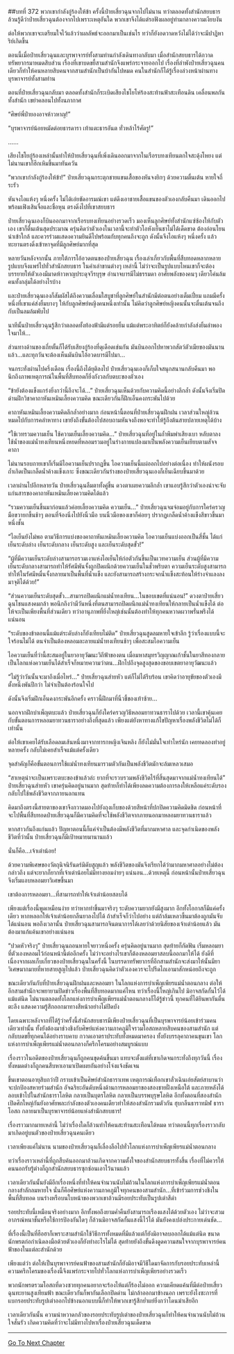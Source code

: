 ##บทที่ 372 พวกเขากำลังกู่ร้องให้ข้า
ครั้งนี้ป๋ายเสี่ยวฉุนจากไปไม่นาน ทว่าตลอดทั้งสำนักสยบธารล้วนรู้ดีว่าป๋ายเสี่ยวฉุนต้องจากไปเพราะเหตุอันใด พวกเขาจึงได้แต่รอฟังผลอยู่ท่ามกลางความเงียบงัน

ต่อให้พวกเขาจะเตรียมใจไว้แล้วว่าผลลัพธ์จะออกมาเป็นเช่นไร ทว่าก็ยังอดวาดหวังไม่ได้ว่าจะมีปาฎิหาริย์เกิดขึ้น

ตอนนี้เมื่อป๋ายเสี่ยวฉุนและบุรพาจารย์ทั้งสามท่านกำลังเดินทางกลับมา เมื่อสำนักสยบธารได้กวาดทรัพยากรมาหมดสิบส่วน เรื่องที่เขาบดขยี้สามสำนักจึงแพร่กระจายออกไป เรื่องที่ลำพังป๋ายเสี่ยวฉุนคนเดียวก็ทำให้คนหลายสิบคนจากสามสำนักเป็นบ้ากันไปหมด คนในสำนักก็ได้รู้เรื่องล่วงหน้าผ่านทางบุรพาจารย์ทั้งสามท่าน

ตอนที่ป๋ายเสี่ยวฉุนกลับมา ตลอดทั้งสำนักก็ระเบิดเสียงไชโยโห่ร้องสะท้านฟ้าสะเทือนดิน เคลื่อนพลกันทั้งสำนัก เขย่าคลอนไปทั้งนภากาศ

“ศิษย์พี่ป๋ายองอาจห้าวหาญ!”

“บุรพาจารย์น้อยหมัดต่อยธารดารา เท้าแตะธารอันต ทั่วหล้าไร้ศัตรู!”

......

เสียงไชโยกู่ร้องเหล่านั้นทำให้ป๋ายเสี่ยวฉุนที่เพิ่งเดินออกมาจากในเรือรบทงเทียนตกใจสะดุ้งโหยง แต่ไม่นานเขาก็ฮึกเหิมขึ้นมาทันควัน

“พวกเขากำลังกู่ร้องให้ข้า!” ป๋ายเสี่ยวฉุนกระตุกชายแขนเสื้อของหันจงยิกๆ ด้วยความตื่นเต้น หายใจถี่ระรัว

หันจงไอแห้งๆ หนึ่งครั้ง ไม่ได้เอ่ยขัดอารมณ์เขา แต่ดึงเอาชายเสื้อแขนของตัวเองกลับคืนมา เดินออกไปพร้อมเฟิงเสินจื่อและชื่อหุน ตรงดิ่งไปที่เขาสยบธาร

ป๋ายเสี่ยวฉุนเองก็บินออกมาจากเรือรบทงเทียนอย่างรวดเร็ว มองเห็นลูกศิษย์ทั้งสำนักแซ่ซ้องให้กับตัวเอง เขาก็ตื่นเต้นสุดประมาณ ครุ่นคิดว่าตัวเองในเวลานี้จะทำตัวโอหังเย็นชาไม่ได้เด็ดขาด ต้องอ่อนโยนน่าเข้าใกล้ และควรร่วมแสดงความยินดีไปพร้อมกับทุกคนถึงจะถูก ดังนั้นจึงไอแห้งๆ หนึ่งครั้ง แล้วทะยานตรงดิ่งเข้าหาจุดที่มีลูกศิษย์มากที่สุด

หลายวันหลังจากนั้น ภายใต้การโอ้อวดตนของป๋ายเสี่ยวฉุน เรื่องเล่าเกี่ยวกับพื้นที่สืบทอดหลากหลายรูปแบบจึงแพร่ไปทั่วสำนักสยบธาร ในคำเล่าขานต่างๆ เหล่านี้ ไม่ว่าจะเป็นรูปแบบไหนเขาก็จะต้องบรรยายให้ตัวเองมีมาดห้าวหาญประดุจวีรบุรุษ อำนาจบารมีไม่ธรรมดา อาศัยพลังของคนๆ เดียวโค่นล้มคนทั้งกลุ่มได้อย่างไรบ้าง

และป๋ายเสี่ยวฉุนเองก็สัมผัสได้ถึงความเลื่อมใสบูชาที่ลูกศิษย์ในสำนักมีต่อตนอย่างเต็มเปี่ยม แถมมีครั้งหนึ่งที่เขาแค่ส่งยิ้มบางๆ ให้กับลูกศิษย์หญิงคนหนึ่งเท่านั้น ไม่คิดว่าลูกศิษย์หญิงคนนั้นจะตื่นเต้นจนถึงกับเป็นลมล้มพับไป

นาทีนั้นป๋ายเสี่ยวฉุนรู้สึกว่าตลอดทั้งท้องฟ้ามีแต่รอยยิ้ม แม้แต่พระอาทิตย์ก็ยังคล้ายกำลังส่งยิ้มลำพองใจมาให้...

ส่วนทางด้านของเถี่ยตั้นก็ได้รับเสียงกู่ร้องที่ดุเดือดเช่นกัน มันบินออกไปหาพวกสัตว์ตัวเมียของมันนานแล้ว...และทุกวันจะต้องเห็นมันบินโอ้อวดบารมีไปมา...

จนกระทั่งผ่านไปครึ่งเดือน เรื่องนี้ถึงได้ยุติลงไป ป๋ายเสี่ยวฉุนเองก็เก็บใจสนุกสนานกลับคืนมา พอนึกถึงภาพเหตุการณ์ในพื้นที่สืบทอดก็ยิ่งกังวลกับตบะของตัวเอง

“ข้ายังต้องแข็งแกร่งยิ่งกว่านี้ถึงจะได้...” ป๋ายเสี่ยวฉุนเห็นด้วยกับความคิดนี้อย่างลึกล้ำ ดังนั้นจึงเริ่มปิดด่านฝึกวิชาคาถาหันเหมินเลี้ยงความคิด ขณะเดียวกันก็ฝึกเอ็นคงกระพันไปด้วย

คาถาหันเหมินเลี้ยงความคิดลึกล้ำอย่างมาก ก่อนหน้านี้ตอนที่ป๋ายเสี่ยวฉุนฝึกฝน เวลาส่วนใหญ่ล้วนหมดไปกับการคลำหาทาง เขายังถึงขั้นต้องไปสอบถามหันจงถึงพอจะทำให้รู้ถึงต้นสายปลายเหตุได้บ้าง

“ใช้เวทรวมความเย็น ใช้ความเย็นเลี้ยงความคิด...” ป๋ายเสี่ยวฉุนที่อยู่ในถ้ำพึมพำเสียงเบา หลับตาลง ใช้น้ำของแม่น้ำทงเทียนหนึ่งหยดที่หลอมรวมอยู่ในร่างกายแปลงมาเป็นพลังความเย็นเยียบตามสัจจคาถา

ไม่นานรอบกายเขาก็เริ่มมีไอความเย็นปรากฏขึ้น ไอความเย็นนี้แผ่ออกไปอย่างต่อเนื่อง ทำให้ผนังรอบถ้ำเกิดเป็นเกล็ดน้ำค้างแข็งเกาะ ซึ่งขณะเดียวกันร่างของป๋ายเสี่ยวฉุนเองก็เย็นเฉียบขึ้นมาด้วย

เวลาผ่านไปอีกหลายวัน ป๋ายเสี่ยวฉุนลืมตาทั้งคู่ขึ้น ดวงตาเผยความลึกล้ำ เขาแอบรู้สึกว่าตัวเองน่าจะจับแก่นสารของคาถาหันเหมินเลี้ยงความคิดได้แล้ว

“รวมความเย็นขึ้นมาก่อนแล้วค่อยเลี้ยงความคิด ความเย็น...” ป๋ายเสี่ยวฉุนจมจ่อมอยู่กับการใคร่ครวญ มือขวายกขึ้นช้าๆ ตอนที่จ้องนิ่งไปยังนิ้วมือ บนนิ้วมือของเขาก็ค่อยๆ ปรากฏเกล็ดน้ำค้างแข็งสีขาวขึ้นมาหนึ่งชั้น

“ไอเย็นยังไม่พอ ตามวิธีการแบ่งของคาถาหันเหมินเลี้ยงความคิด ไอความเย็นแบ่งออกเป็นสี่ชั้น ได้แก่เย็นระดับล่าง เย็นระดับกลาง เย็นระดับสูง และเย็นระดับสุดขั้ว!”

“ผู้ที่มีความเย็นระดับล่างสามารถรวมเงาแห่งไอเย็นให้ก่อตัวกันขึ้นเป็นเวทความเย็น ส่วนผู้ที่มีความเย็นระดับกลางสามารถทำให้รัศมีพันจั้งถูกปิดผนึกด้วยความเย็นในชั่วพริบตา ความเย็นระดับสูงสามารถทำให้ในรัศมีหมื่นจั้งกลายมาเป็นพื้นที่น้ำแข็ง และยังสามารถสร้างกระจกน้ำแข็งสะท้อนให้ร่างจำแลงลงมาจุติได้ด้วย!”

“ส่วนความเย็นระดับสุดขั้ว...สามารถปิดผนึกแม่น้ำทงเทียน...ในขอบเขตที่แน่นอน!” ดวงตาป๋ายเสี่ยวฉุนโชนแสงคมกล้า พอนึกถึงว่ามีวันหนึ่งที่ตนสามารถปิดผนึกแม่น้ำทงเทียนให้กลายเป็นน้ำแข็งได้ ต่อให้จะเป็นเพียงพื้นที่ส่วนเดียว ทว่าอานุภาพที่ยิ่งใหญ่เช่นนั้นต้องทำให้ทุกคนหวาดผวาพรั่นพรึงได้แน่นอน

“ระดับของข้าตอนนี้แม้แต่ระดับล่างก็ยังเทียบไม่ติด” ป๋ายเสี่ยวฉุนสูดลมหายใจเข้าลึก รู้ว่าเรื่องแบบนี้จะใจร้อนไม่ได้ ตนจำเป็นต้องหลอมละลายแม่น้ำทงเทียนช้าๆ เพื่อสะสมไอความเย็น

ไอความเย็นที่ว่านี้สะสมอยู่ในยาอายุวัฒนะวิถีฟ้าของตน เมื่อมหาสมุทรวิญญาณเก้าชั้นในยาสีทองกลายเป็นโลกแห่งความเย็นได้สำเร็จก็หมายความว่าตน...ฝึกไปถึงจุดสูงสุดของขอบเขตยาอายุวัฒนะแล้ว

“ไม่รู้ว่าวันนั้นจะมาถึงเมื่อไหร่...” ป๋ายเสี่ยวฉุนส่ายหัว แต่ก็ไม่ได้รีบร้อน เขาคิดว่าอายุขัยของตัวเองมีตั้งหนึ่งพันปีกว่า ไม่จำเป็นต้องร้อนใจไป

ดังนั้นจึงเริ่มฝึกเอ็นคงกระพันอีกครั้ง คราวนี้ฝึกมาที่นิ้วชี้ของเท้าซ้าย...

นอกจากฝึกบำเพ็ญตบะแล้ว ป๋ายเสี่ยวฉุนก็ยังใคร่ครวญวิธีหลอมยาทวนธาราไปด้วย เวลานี้เขาคุ้นเคยกับขั้นตอนการหลอมยาทวนธาราอย่างถึงที่สุดแล้ว เพียงแต่ยังหาทางแก้ไขปัญหาเรื่องพลังชีวิตไม่ได้ก็เท่านั้น

ต่อให้เขาเคยได้รับเลือดลมเส้นหนึ่งมาจากทารกหญิงเจินหลิง ก็ยังไม่มั่นใจเท่าไหร่นัก เคยทดลองทำอยู่หลายครั้ง กลับไม่เคยสำเร็จแม้แต่ครั้งเดียว

จุดสำคัญก็คือขั้นตอนการใช้แม่น้ำทงเทียนมารวมตัวกันเป็นพลังชีวิตมักจะล้มเหลวเสมอ

“สาเหตุน่าจะเป็นเพราะตบะของข้าแล้วล่ะ ยากที่จะรวบรวมพลังชีวิตไร้ที่สิ้นสุดมาจากแม่น้ำทงเทียนได้” ป๋ายเสี่ยวฉุนส่ายหัว เขาครุ่นคิดอยู่นานมาก สุดท้ายก็ทำได้เพียงลดความต้องการลงให้เหลือแค่ระดับรอง กลับไปใช้พลังชีวิตจากภายนอกแทน

คิดมาถึงตรงนี้สายตาของเขาจึงกวาดมองไปยังถุงเก็บของด้วยสีหน้าที่ปกปิดความคิดมิดชิด ก่อนหน้าที่จะไปพื้นที่สืบทอดป๋ายเสี่ยวฉุนก็มีความคิดที่จะใช้พลังชีวิตจากภายนอกมาหลอมยาทวนธาราแล้ว

หากสาวกันถึงแก่นแล้ว ปัญหาตอนนี้ก็แค่จำเป็นต้องมีพลังชีวิตที่มากมหาศาล และจุดกำเนิดของพลังชีวิตที่ว่านั้น ป๋ายเสี่ยวฉุนก็มีเป้าหมายมานานแล้ว

นั่นก็คือ...เจ้าเต่าน้อย!

ด้วยความพิเศษของวัตถุนิจนิรันดร์มิดับสูญแล้ว พลังชีวิตของมันจึงเรียกได้ว่ามากมหาศาลอย่างไม่ต้องกล่าวถึง แต่จะยากก็ยากที่เจ้าเต่าน้อยไม่มีทางยอมง่ายๆ แน่นอน...ด้วยเหตุนี้ ก่อนหน้านั้นป๋ายเสี่ยวฉุนจึงเริ่มแอบหลอมยาวิเศษขึ้นมา

เขาต้องการหลอมยา...ที่สามารถทำให้เจ้าเต่าน้อยสลบได้

เพียงแต่เรื่องนี้พูดเหมือนง่าย ทว่าหากทำขึ้นมาจริงๆ ระดับความยากยังมีสูงมาก อีกทั้งโอกาสก็มีแค่ครั้งเดียว หากหลอกให้เจ้าเต่าน้อยกลืนยาลงไปได้ ถ้าสำเร็จก็ว่าไปอย่าง แต่ถ้าล้มเหลวขึ้นมาต้องถูกมันจับได้แน่นอน พอถึงเวลานั้น ป๋ายเสี่ยวฉุนสามารถจินตนาการได้เลยว่าด้วยนิสัยของเจ้าเต่าน้อยแล้ว มันต้องมาแก้แค้นเขาอย่างแน่นอน

“ปวดหัวจริงๆ” ป๋ายเสี่ยวฉุนถอนหายใจยาวหนึ่งครั้ง ครุ่นคิดอยู่นานมาก สุดท้ายก็กัดฟัน เริ่มหลอมยาที่ตัวเองหลอมไว้ก่อนหน้านี้ต่ออีกครั้ง ไม่ว่าจะอย่างไรเขาก็ต้องหลอมยาสลบนี้ออกมาให้ได้ ยังดีที่เนื่องจากผลเก็บเกี่ยวของป๋ายเสี่ยวฉุนในครั้งนี้ ในบรรดาทรัพยากรที่อีกสามสำนักจะส่งมาให้นั้นมียาวิเศษมากมายที่หายสายสูญไปแล้ว ป๋ายเสี่ยวฉุนคิดว่าตัวเองควรจะไปรีดไถเอามาสักหน่อยถึงจะถูก

ขณะเดียวกันกับที่ป๋ายเสี่ยวฉุนฝึกฝนและหลอมยา ในโลกแห่งการบำเพ็ญเพียรแม่น้ำตอนกลาง ต่อให้อีกสามสำนักจะพยายามปิดข่าวเรื่องพื้นที่สืบทอดมากแค่ไหน ทว่าเรื่องนี้ใหญ่เกินไป มิอาจสกัดกั้นไว้ได้แม้แต่นิด ไม่นานตลอดทั้งโลกแห่งการบำเพ็ญเพียรแม่น้ำตอนกลางก็ได้รู้ข่าวนี้ ทุกคนที่ได้ยินพากันตื่นตะลึง แสดงความรู้สึกออกมาทางสีหน้าอย่างไม่ปิดบัง

โดยเฉพาะหลังจากที่ได้รู้ว่าครั้งนี้สำนักสยบธารมีเพียงป๋ายเสี่ยวฉุนที่เป็นบุรพาจารย์น้อยเข้าร่วมคนเดียวเท่านั้น ทั้งยังต้องมาช่วงชิงกับศิษย์แห่งความภาคภูมิใจรวมโอสถหลายสิบคนของสามสำนัก แต่กลับบดขยี้ทุกคนได้อย่างราบคาบ กวาดเอาตราประทับทั้งหมดมาครอง ทั้งยังบรรลุคาถาคนขุนเขา โลกแห่งการบำเพ็ญเพียรแม่น้ำตอนกลางก็ครึกโครมอย่างสมบูรณ์แบบ

เรื่องราวในอดีตของป๋ายเสี่ยวฉุนก็ถูกคนขุดค้นขึ้นมา แทบจะตั้งแต่ที่เขาเกิดจนกระทั่งถึงทุกวันนี้ เรื่องทั้งหมดต่างก็ถูกคนสืบหาเอามาเปิดเผยกันอย่างโจ่งแจ้งชัดเจน

ขึ้นเขาตอนอายุสิบกว่าปี กราบเข้าเป็นศิษย์สำนักธาราเทพ เหตุการณ์เทือกเขาลั่วเฉินเอ่ยสัตย์สาบานว่าจะปกป้องสหายร่วมสำนัก อัจฉริยะอันดับหนึ่งด้านการหลอมยาของสองชายฝั่งเหนือใต้ และภายหลังได้ลอบเข้าไปในสำนักธาราโลหิต กลายเป็นบุตรโลหิต กลายเป็นบรรพบุรุษโลหิต อีกทั้งตอนที่สองสำนักเปิดศึกใหญ่กันยังอาศัยพละกำลังของตัวเองคนเดียวทำให้สองสำนักรวมตัวกัน ฮุบกลืนธาราทมิฬ ธาราโอสถ กลายมาเป็นบุรพาจารย์น้อยแห่งสำนักสยบธาร!

เรื่องราวมากมายเหล่านี้ ไม่ว่าเรื่องใดก็ล้วนทำให้คนสะท้านสะเทือนได้หมด ทว่าตอนนี้ทุกเรื่องราวกลับมาเกิดอยู่บนตัวของป๋ายเสี่ยวฉุนคนเดียว

เวลาเพียงแค่ไม่นาน นามของป๋ายเสี่ยวฉุนก็เลื่องลือไปทั่วโลกแห่งการบำเพ็ญเพียรแม่น้ำตอนกลาง

ทว่าเรื่องราวเหล่านี้ที่ถูกสืบค้นออกมาล้วนเกิดจากความตั้งใจของสำนักสยบธารทั้งสิ้น เรื่องที่ไม่ควรให้คนนอกรับรู้ต่างก็ถูกสำนักสยบธารซุกซ่อนเอาไว้นานแล้ว

เวลาเดียวกันนั้นยังมีอีกเรื่องหนึ่งที่ทำให้คนจำนวนนับไม่ถ้วนในโลกแห่งการบำเพ็ญเพียรแม่น้ำตอนกลางสำลักลมหายใจ นั่นก็คือศิษย์แห่งความภาคภูมิใจทุกคนของสามสำนัก...ที่เข้าร่วมการช่วงชิงในพื้นที่สืบทอด บนร่างหรือบนใบหน้าของพวกเขาล้วนมีรอยประทับเป็นรูปเต่าสีดำ

รอยประทับนี้เหมือนจริงอย่างมาก อีกทั้งพอถึงยามค่ำคืนยังสามารถเรืองแสงได้ด้วยตัวเอง ไม่ว่าจะสวมอาภรณ์หนาชั้นหรือใช้การป้องกันใดๆ ก็ล้วนมิอาจสกัดกั้นแสงนี้ไว้ได้ มันยังคงเปล่งประกายเด่นชัด...

ที่เรื่องนี้เป็นที่ฮือฮาก็เพราะสามสำนักใช้วิธีการทั้งหมดที่มีแล้วแต่ก็ยังมิอาจลบออกได้แม้แต่นิด ขนาดนักพรตก่อกำเนิดลงมือด้วยตัวเองก็ยังทำอะไรไม่ได้ สุดท้ายยังถึงขั้นดึงดูดความสนใจจากบุรพาจารย์คนฟ้าของในแต่ละสำนักด้วย

เพียงแต่ว่า ต่อให้เป็นบุรพาจารย์คนฟ้าของสามสำนักก็ยังมิอาจมีวิธีใดมาจัดการกับรอยประทับเหล่านี้ ความครึกโครมของเรื่องนี้จึงแพร่กระจายไปทั่วโลกแห่งการบำเพ็ญเพียรอย่างรวดเร็ว

พวกนักพรตรวมโอสถที่ดวงซวยทุกคนอยากจะร้องไห้แต่ก็ร้องไม่ออก ความเคียดแค้นที่มีต่อป๋ายเสี่ยวฉุนทะยานสูงเทียมฟ้า ขณะเดียวกันก็พากันเลือกปิดด่าน ไม่กล้าออกมาข้างนอก เพราะยังไงซะการที่แบกรอยประทับรูปเต่าออกไปข้างนอกแบบนี้ก็ทำให้พวกเขารู้สึกย่ำแย่ยิ่งกว่าโดนฆ่าเสียอีก

เวลาเดียวกันนั้น ความน่าหวาดกลัวของรอยประทับรูปเต่าของป๋ายเสี่ยวฉุนก็ทำให้คนจำนวนนับไม่ถ้วนใจสั่นรัว เกิดความคิดที่ว่าจะไม่มีทางไปหาเรื่องป๋ายเสี่ยวฉุนเด็ดขาด

------


[Go To Next Chapter]( ./47.md)
